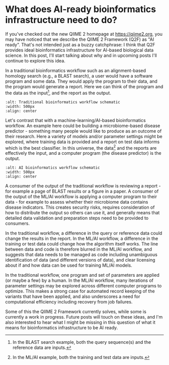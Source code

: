 # What does AI-ready bioinformatics infrastructure need to do?

If you've checked out the new QIIME 2 homepage at https://qiime2.org, you may have noticed that we describe the QIIME 2 Framework (Q2F) as "AI ready".
That's not intended just as a buzzy catchphrase: I think that Q2F provides ideal bioinformatics infrastructure for AI-based biological data science.
In this post, I'll start talking about why and in upcoming posts I'll continue to explore this idea.

In a traditional bioinformatics workflow such as an alignment-based homology search (e.g., a BLAST search), a user would have a software program and some data.
They would apply the program to their data, and the program would generate a report.
Here we can think of the program and the data as the input[^query-and-reference-data], and the report as the output.

```{image} ./2025-07-18-images/traditional-bioinformatics-workflow.png
:alt: Traditional bioinformatics workflow schematic
:width: 500px
:align: center
```

Let's contrast that with a machine-learning/AI-based bioinformatics workflow.
An example here could be building a microbiome-based disease predictor - something many people would like to produce as an outcome of their research.
Here a variety of models and/or parameter settings might be explored, where training data is provided and a report on test data informs which is the best classifier.
In this universe, the data[^training-and-test-data] and the reports are effectively the input, and a computer program (the disease predictor) is the output.

```{image} ./2025-07-18-images/ai-bioinformatics-workflow.png
:alt: AI bioinformatics workflow schematic
:width: 500px
:align: center
```

A consumer of the output of the traditional workflow is reviewing a report - for example a page of BLAST results or a figure in a paper.
A consumer of the output of the ML/AI workflow is applying a computer program to their data - for example to assess whether their microbiome data contains disease indicators.
This creates security risks, requires consideration of how to distribute the output so others can use it, and generally means that detailed data validation and preparation steps need to be provided to consumers.

In the traditional workflow, a difference in the query or reference data could change the results in the report.
In the ML/AI workflow, a difference in the training or test data could change how the algorithm itself works.
The line between data and code is therefore blurred in the ML/AI workflow, and suggests that data needs to be managed as code including unambiguous identification of data (and different versions of data), and clear licensing about if and how data can be used for training ML/AI models.

In the traditional workflow, one program and set of parameters are applied (or maybe a few) by a human.
In the ML/AI workflow, many iterations of parameter settings may be explored across different computer programs to optimize.
This makes a strong case for automated record keeping of the variants that have been applied, and also underscores a need for computational efficiency including recovery from job failures.

Some of this the QIIME 2 Framework currently solves, while some is currently a work in progress.
Future posts will touch on these ideas, and I'm also interested to hear what I might be missing in this question of what it means for bioinformatics infrastructure to be AI ready.

[^query-and-reference-data]: In the BLAST search example, both the query sequence(s) and the reference data are inputs.
[^training-and-test-data]: In the ML/AI example, both the training and test data are inputs.
